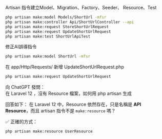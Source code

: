 Artisan 指令建立Model、Migration、Factory、Seeder、
Resource、Test

```bash
php artisan make:model Models/ShortUrl -mfsr
php artisan make:controller Api/ShortUrlController --api
php artisan make:request StoreShortUrlRequest
php artisan make:request UpdateShortUrlRequest
php artisan make:test ShortUrlApiTest
```

修正AI誤導指令
```bash
php artisan make:model ShortUrl -mfsr
```

在 app/Http/Requests/ 新增 UpdateShortUrlRequest.php
```bash
php artisan make:request UpdateShortUrlRequest
```

向 ChatGPT 發問：  
在 Laravel 12 ，沒有 Resource 檔案，如何用 php artisan 生成

回答如下：
在 Laravel 12 中，Resource 依然存在，只是名稱是 **API Resource**，而且 artisan 指令不是 `make:resource` 嗎？

✅ 正確的方式：
```bash
php artisan make:resource UserResource
```
